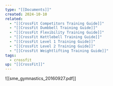 ```yaml
---
type: "[[Documents]]"
created: 2024-10-10
related:
  - "[[CrossFit Competitors Training Guide]]"
  - "[[CrossFit Dumbbell Training Guide]]"
  - "[[CrossFit Flexibility Training Guide]]"
  - "[[CrossFit Kettlebell Training Guide]]"
  - "[[CrossFit Level 1 Training Guide]]"
  - "[[CrossFit Level 2 Training Guide]]"
  - "[[CrossFit Weightlifting Training Guide]]"
tags:
  - crossfit
up: "[[CrossFit]]"
---
```


![[sme_gymnastics_20160927.pdf]]